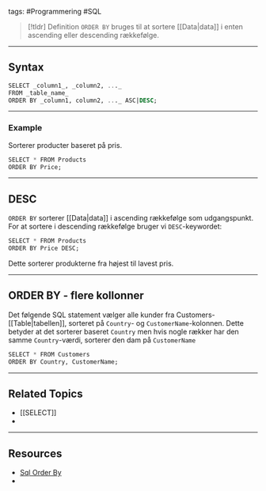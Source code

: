 tags: #Programmering #SQL

> [!tldr] Definition
> `ORDER BY` bruges til at sortere [[Data|data]] i enten ascending eller descending rækkefølge.

---

## Syntax
```SQL
SELECT _column1_, _column2, ..._  
FROM _table_name_  
ORDER BY _column1, column2, ..._ ASC|DESC;
```

---

### Example
Sorterer producter baseret på pris.
```SQL
SELECT * FROM Products  
ORDER BY Price;
```

---

## DESC
`ORDER BY` sorterer [[Data|data]] i ascending rækkefølge som udgangspunkt.
For at sortere i descending rækkefølge bruger vi `DESC`-keywordet:

```SQL
SELECT * FROM Products  
ORDER BY Price DESC;
```

Dette sorterer produkterne fra højest til lavest pris.

---

## ORDER BY - flere kollonner
Det følgende SQL statement vælger alle kunder fra Customers-[[Table|tabellen]], sorteret på `Country`- og `CustomerName`-kolonnen. 
Dette betyder at det sorterer baseret `Country` men hvis nogle rækker har den samme `Country`-værdi, sorterer den dam på `CustomerName`

```SQL
SELECT * FROM Customers  
ORDER BY Country, CustomerName;
```

---

## Related Topics
- [[SELECT]]
- 

---

## Resources
- [Sql Order By](https://www.w3schools.com/sql/sql_orderby.asp)
- 